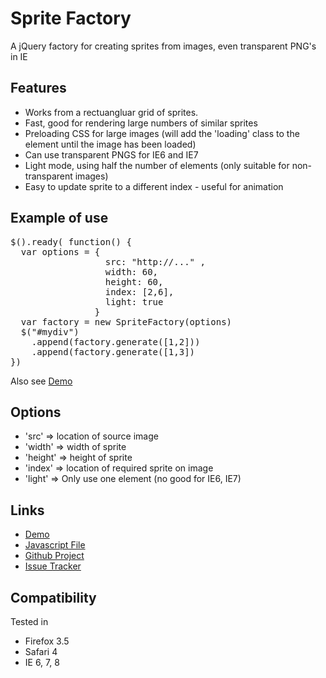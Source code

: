 Sprite Factory
========

A jQuery factory for creating sprites from images, even transparent PNG's in IE

Features
----

* Works from a rectuangluar grid of sprites.
* Fast, good for rendering large numbers of similar sprites
* Preloading CSS for large images (will add the 'loading' class to the element until the image has been loaded)
* Can use transparent PNGS for IE6 and IE7
* Light mode, using half the number of elements (only suitable for non-transparent images)
* Easy to update sprite to a different index - useful for animation

Example of use
----

<pre>
$().ready( function() {
  var options = {
                  src: "http://..." ,
                  width: 60, 
                  height: 60, 
                  index: [2,6], 
                  light: true
                }
  var factory = new SpriteFactory(options)
  $("#mydiv")
    .append(factory.generate([1,2]))
    .append(factory.generate([1,3])
})
</pre>

Also see [Demo](http://weepy.github.com/sprite-factory)

Options
---

* 'src' => location of source image
* 'width' => width of sprite
* 'height' => height of sprite
* 'index' => location of required sprite on image
* 'light' => Only use one element (no good for IE6, IE7)



Links
----

* [Demo](http://weepy.github.com/sprite-factory)
* [Javascript File](http://github.com/weepy/sprite-factory/raw/master/sprite-factory.js)
* [Github Project](http://github.com/weepy/sprite-factory)
* [Issue Tracker](http://github.com/weepy/sprite-factory/issues)

Compatibility
----

Tested in

* Firefox 3.5
* Safari 4
* IE 6, 7, 8


